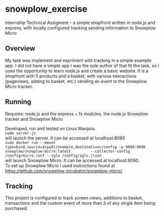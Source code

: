 # snowplow_exercise
Internship Technical Assigment - a simple shopfront written in node.js and express, with locally configured tracking sending information to Snowplow Micro 

## Overview 
My task was implement and expriment with tracking in a simple example app. I did not have a simple app I was the sole author of that fit the task, so I used the opportunity to learn node.js and create a basic website.
It is a shopfront with 5 products and a basket, with various interactions (pageviews, adding to basket, etc.) sending an event to the Snowplow Micro tracker.

## Running
Requires: node.js and the express + fs modules, the node.js Snowplow tracker and Snowplow Micro  

Developed, run and tested on Linux Manjaro.  
`
   node server.js 
 `  
  will launch the server. It can be accessed at localhost:8080  
 `
     sudo docker run --mount type=bind,source=$(pwd)/example,destination=/config -p 9090:9090 snowplow/snowplow-micro:latest         --collector-config /config/micro.conf --iglu /config/iglu.j\son
 `  
  will launch Snowplow Micro. It can be accessed at localhost:9090.  
  To set up Snowplow Micro I used instructions found at https://github.com/snowplow-incubator/snowplow-micro/  

## Tracking
This project is configured to track screen views, additions to basket, transactions and the custom event of more than 3 of any single item being purchased.

